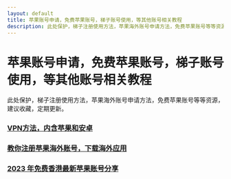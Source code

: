 ```yaml
---
layout: default
title: 苹果账号申请，免费苹果账号，梯子账号使用，等其他账号相关教程
description: 此处保护，梯子注册使用方法，苹果海外账号申请方法，免费苹果账号等等资源，建议收藏，定期更新。
---
```

# 苹果账号申请，免费苹果账号，梯子账号使用，等其他账号相关教程

此处保护，梯子注册使用方法，苹果海外账号申请方法，免费苹果账号等等资源，建议收藏，定期更新。

### [VPN方法，内含苹果和安卓](./docs/vpn.html)
### [教你注册苹果海外账号，下载海外应用](./docs/register-apple-id.html)
### [2023 年免费香港最新苹果账号分享](./docs/apple-id.html)